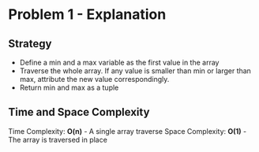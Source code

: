 # Problem 1 - Explanation
## Strategy
- Define a min and a max variable as the first value in the array
- Traverse the whole array. If any value is smaller than min or larger than max, attribute the new value correspondingly.
- Return min and max as a tuple
## Time and Space Complexity
Time Complexity: **O(n)** - A single array traverse
Space Complexity: **O(1)** - The array is traversed in place
